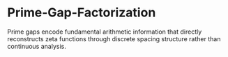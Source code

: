 # Prime-Gap-Factorization
Prime gaps encode fundamental arithmetic information that directly reconstructs zeta functions through discrete spacing structure rather than continuous analysis.
